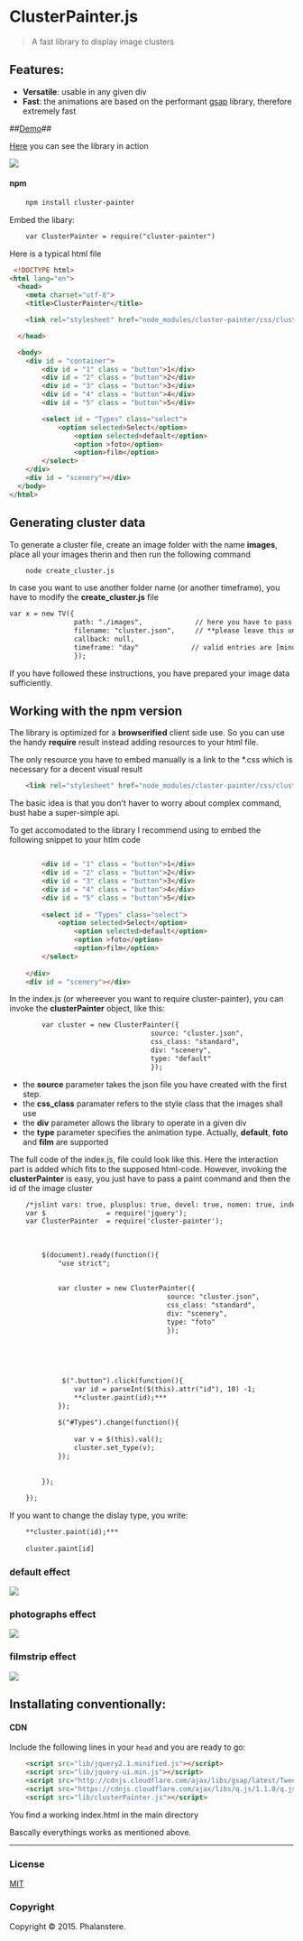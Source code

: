 # ClusterPainter.js

> A fast library to display image clusters 


## Features:

- **Versatile**: usable in any given div 
- **Fast**: the animations are based on the performant [gsap](http://greensock.com/gsap) library, therefore extremely fast

##<a href="http://burckhardt.ludicmedia.de/ClusterPainter">Demo</a>##

<a href="http://burckhardt.ludicmedia.de/ClusterPainter">Here</a> you can see the library in action

<img src="http://burckhardt.ludicmedia.de/ClusterPainter/Screenshot3.png">

#### npm

```html
	npm install cluster-painter
```


Embed the libary: 

```html
	var ClusterPainter = require("cluster-painter")
```

Here is a typical html file

```html
 <!DOCTYPE html>
<html lang="en">
  <head>
    <meta charset="utf-8">
    <title>ClusterPainter</title>

	<link rel="stylesheet" href="node_modules/cluster-painter/css/clusterPainter.css">

  </head>

  <body>
    <div id = "container">
        <div id = "1" class = "button">1</div>
        <div id = "2" class = "button">2</div>
        <div id = "3" class = "button">3</div>
        <div id = "4" class = "button">4</div>
        <div id = "5" class = "button">5</div>          

        <select id = "Types" class="select">
            <option selected>Select</option>
                <option selected>default</option>
                <option >foto</option>
                <option>film</option>
        </select>               
    </div>
    <div id = "scenery"></div>
  </body>
</html>
```

## Generating cluster data

To generate a cluster file, create an image folder with the name **images**, place all your images therin and then run the following command

```html
	node create_cluster.js
```
In case you want to use another folder name (or another timeframe), you have to modify the **create_cluster.js** file

```html
var x = new TV({
                path: "./images",             // here you have to pass the folder
                filename: "cluster.json",     // **please leave this unchanged!**
                callback: null,
                timeframe: "day"             // valid entries are [minute][hour][day][week][month][year]
                });

```

If you have followed these instructions, you have prepared your image data sufficiently. 

## Working with the npm version

The library is optimized for a **browserified** client side use. So you can use the handy **require** result instead adding resources to your html file. 

The only resource you have to embed manually is a link to the \*.css which is necessary for a decent visual result

```html
    <link rel="stylesheet" href="node_modules/cluster-painter/css/clusterPainter.css">
```

The basic idea is that you don't haver to worry about complex command, bust habe a super-simple api.


To get accomodated to the library I recommend using to embed the following snippet to your htlm	 code

```html

  		<div id = "1" class = "button">1</div>
  		<div id = "2" class = "button">2</div>
  		<div id = "3" class = "button">3</div>
  		<div id = "4" class = "button">4</div>
  		<div id = "5" class = "button">5</div>    		
  		
  		<select id = "Types" class="select">
    		<option selected>Select</option>
    			<option selected>default</option>
    			<option >foto</option>
    			<option>film</option>
		</select>
  		  		
  	</div>
  	<div id = "scenery"></div>
```

In the index.js (or whereever you want to require cluster-painter), you can invoke the **clusterPainter** object, like this:
  
```html
		var cluster = new ClusterPainter({
								   source: "cluster.json",	
								   css_class: "standard",
								   div: "scenery",
								   type: "default"
								   });
```

- the **source** parameter takes the json file you have created with the first step.
- the **css_class** paramater refers to the style class that the images shall use 
- the **div** parameter allows the library to operate in a given div
- the **type** parameter specifies the animation type. Actually, **default**, **foto** and **film** are supported   


The full code of the index.js, file could look like this. Here the interaction part is added which fits to the supposed html-code.
However, invoking the **clusterPainter** is easy, you just have to pass a paint command and then the id of the image cluster

 
```html 
	/*jslint vars: true, plusplus: true, devel: true, nomen: true, indent: 4, maxerr: 50 */ /*global define */
	var $               = require('jquery');
	var ClusterPainter  = require('cluster-painter');
	
	
	  
	    $(document).ready(function(){
	        "use strict";
	
	
	        var cluster = new ClusterPainter({
	                                   source: "cluster.json",  
	                                   css_class: "standard",
	                                   div: "scenery",
	                                   type: "foto"
	                                   });
	
	
	      
	
			 
	         $(".button").click(function(){
	            var id = parseInt($(this).attr("id"), 10) -1;
	            **cluster.paint(id);***
	        });
	        
	        $("#Types").change(function(){
	            
	            var v = $(this).val();
	            cluster.set_type(v);
	        });
	        
	
	    });
	
	});
```

If you want to change the dislay type, you write:

```html
   	**cluster.paint(id);***
   	
   	cluster.paint[id]
```



### default effect
<img src="http://burckhardt.ludicmedia.de/ClusterPainter/Screenshot.png">


### photographs effect
<img src="http://burckhardt.ludicmedia.de/ClusterPainter/Screenshot2.png">



### filmstrip effect
<img src="http://burckhardt.ludicmedia.de/ClusterPainter/Screenshot3.png">




## Installating conventionally:

#### CDN

Include the following lines in your `head` and you are ready to go:
```html
 	<script src="lib/jquery2.1.minified.js"></script>
 	<script src="lib/jquery-ui.min.js"></script>
 	<script src="http://cdnjs.cloudflare.com/ajax/libs/gsap/latest/TweenMax.min.js"></script>
 	<script src="https://cdnjs.cloudflare.com/ajax/libs/q.js/1.1.0/q.js"></script>
    <script src="lib/clusterPainter.js"></script>
```
You find a working index.html in the main directory


Bascally everythings works as mentioned above. 
 






---
### License

[MIT](http://opensource.org/licenses/MIT)



### Copyright

Copyright &copy; 2015. Phalanstere.


